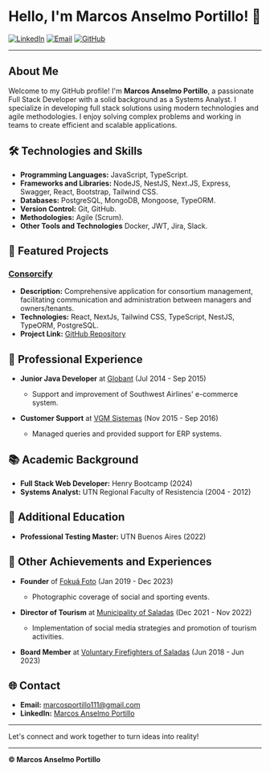 # Hello, I'm Marcos Anselmo Portillo! 👋

[![LinkedIn](https://img.shields.io/badge/-Marcos_Anselmo_Portillo-blue?style=flat-square&logo=Linkedin&logoColor=white&link=https://linkedin.com/in/marcos-anselmo-portillo-94318015/)](https://linkedin.com/in/marcos-anselmo-portillo-94318015/)
[![Email](https://img.shields.io/badge/Email-marcosportillo111@gmail.com-red?style=flat-square&logo=Gmail&logoColor=white&link=mailto:marcosportillo111@gmail.com)](mailto:marcosportillo111@gmail.com)
[![GitHub](https://img.shields.io/badge/GitHub-marcosanselmoportillo-000?style=flat-square&logo=GitHub&logoColor=white&link=https://github.com/marcosanselmoportillo)](https://github.com/marcosanselmoportillo)

---

## About Me

Welcome to my GitHub profile! I'm **Marcos Anselmo Portillo**, a passionate Full Stack Developer with a solid background as a Systems Analyst. I specialize in developing full stack solutions using modern technologies and agile methodologies. I enjoy solving complex problems and working in teams to create efficient and scalable applications.

## 🛠️ Technologies and Skills

- **Programming Languages:** JavaScript, TypeScript.
- **Frameworks and Libraries:** NodeJS, NestJS, Next.JS, Express, Swagger, React, Bootstrap, Tailwind CSS. 
- **Databases:** PostgreSQL, MongoDB, Mongoose, TypeORM.
- **Version Control:** Git, GitHub.
- **Methodologies:** Agile (Scrum).
- **Other Tools and Technologies** Docker, JWT, Jira, Slack.

## 🚀 Featured Projects

### [Consorcify](https://github.com/samuel20468/consorcify)

- **Description:** Comprehensive application for consortium management, facilitating communication and administration between managers and owners/tenants.
- **Technologies:** React, NextJs, Tailwind CSS, TypeScript, NestJS, TypeORM, PostgreSQL.
- **Project Link:** [GitHub Repository](https://github.com/samuel20468/consorcify)

## 💼 Professional Experience

- **Junior Java Developer** at [Globant](https://www.globant.com/) (Jul 2014 - Sep 2015)
  - Support and improvement of Southwest Airlines' e-commerce system.

- **Customer Support** at [VGM Sistemas](https://www.linkedin.com/company/vgm-sistemas/?originalSubdomain=ar) (Nov 2015 - Sep 2016)
  - Managed queries and provided support for ERP systems.

## 📚 Academic Background

- **Full Stack Web Developer:** Henry Bootcamp (2024)
- **Systems Analyst:** UTN Regional Faculty of Resistencia (2004 - 2012)

## 📖 Additional Education

- **Professional Testing Master:** UTN Buenos Aires (2022)

## 🌟 Other Achievements and Experiences

- **Founder** of [Fokuá Foto](https://instagram.com/fokuafoto) (Jan 2019 - Dec 2023)
  - Photographic coverage of social and sporting events.
  
- **Director of Tourism** at [Municipality of Saladas](https://saladas.gob.ar/) (Dec 2021 - Nov 2022)
  - Implementation of social media strategies and promotion of tourism activities.

- **Board Member** at [Voluntary Firefighters of Saladas](https://www.facebook.com/BomberosVoluntariosSaladas) (Jun 2018 - Jun 2023)

## 🌐 Contact

- **Email:** [marcosportillo111@gmail.com](mailto:marcosportillo111@gmail.com)
- **LinkedIn:** [Marcos Anselmo Portillo](https://linkedin.com/in/marcos-anselmo-portillo-94318015/)

---

Let's connect and work together to turn ideas into reality!

---

**© Marcos Anselmo Portillo**
